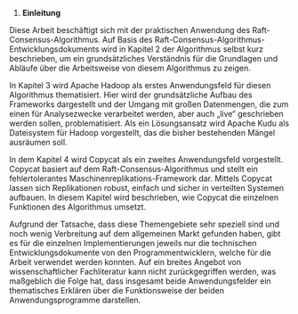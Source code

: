 1.  **Einleitung**

Diese Arbeit beschäftigt sich mit der praktischen Anwendung des
Raft-Consensus-Algorithmus. Auf Basis des
Raft-Consensus-Algorithmus-Entwicklungsdokuments wird in Kapitel 2 der
Algorithmus selbst kurz beschrieben, um ein grundsätzliches Verständnis für die
Grundlagen und Abläufe über die Arbeitsweise von diesem Algorithmus zu zeigen.

In Kapitel 3 wird Apache Hadoop als erstes Anwendungsfeld für diesen Algorithmus
thematisiert. Hier wird der grundsätzliche Aufbau des Frameworks dargestellt und
der Umgang mit großen Datenmengen, die zum einen für Analysezwecke verarbeitet
werden, aber auch „live“ geschrieben werden sollen, problematisiert. Als ein
Lösungsansatz wird Apache Kudu als Dateisystem für Hadoop vorgestellt, das die
bisher bestehenden Mängel ausräumen soll.

In dem Kapitel 4 wird Copycat als ein zweites Anwendungsfeld vorgestellt.
Copycat basiert auf dem Raft-Consensus-Algorithmus und stellt ein
fehlertolerantes Maschinenreplikations-Framework dar. Mittels Copycat lassen
sich Replikationen robust, einfach und sicher in verteilten Systemen aufbauen.
In diesem Kapitel wird beschrieben, wie Copycat die einzelnen Funktionen des
Algorithmus umsetzt.

Aufgrund der Tatsache, dass diese Themengebiete sehr speziell sind und noch
wenig Verbreitung auf dem allgemeinen Markt gefunden haben, gibt es für die
einzelnen Implementierungen jeweils nur die technischen Entwicklungsdokumente
von den Programmentwicklern, welche für die Arbeit verwendet werden konnten. Auf
ein breites Angebot von wissenschaftlicher Fachliteratur kann nicht
zurückgegriffen werden, was maßgeblich die Folge hat, dass insgesamt beide
Anwendungsfelder ein thematisches Erklären über die Funktionsweise der beiden
Anwendungsprogramme darstellen.
